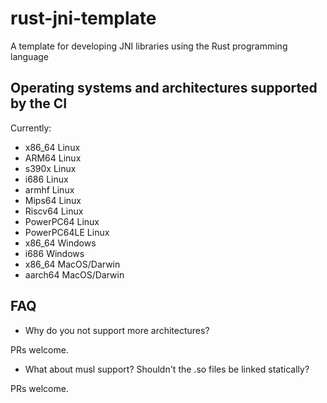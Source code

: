 # rust-jni-template
A template for developing JNI libraries using the Rust programming language

## Operating systems and architectures supported by the CI

Currently:
- x86_64 Linux
- ARM64 Linux
- s390x Linux
- i686 Linux
- armhf Linux
- Mips64 Linux
- Riscv64 Linux
- PowerPC64 Linux
- PowerPC64LE Linux
- x86_64 Windows
- i686 Windows
- x86_64 MacOS/Darwin
- aarch64 MacOS/Darwin

## FAQ

- Why do you not support more architectures?

PRs welcome.

- What about musl support? Shouldn't the .so files be linked statically?

PRs welcome.
